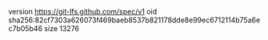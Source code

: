 version https://git-lfs.github.com/spec/v1
oid sha256:82cf7303a626073f469baeb8537b821178dde8e99ec6712114b75a6ec7b05b46
size 13276
